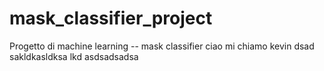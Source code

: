 # mask_classifier_project
Progetto di machine learning -- mask classifier
ciao mi chiamo kevin dsad sakldkasldksa lkd asdsadsadsa
